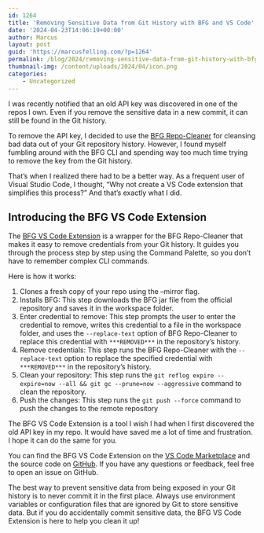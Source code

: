 ```yaml
---
id: 1264
title: 'Removing Sensitive Data from Git History with BFG and VS Code'
date: '2024-04-23T14:06:19+00:00'
author: Marcus
layout: post
guid: 'https://marcusfelling.com/?p=1264'
permalink: /blog/2024/removing-sensitive-data-from-git-history-with-bfg-and-vs-code/
thumbnail-img: /content/uploads/2024/04/icon.png
categories:
    - Uncategorized
---
```


I was recently notified that an old API key was discovered in one of the repos I own. Even if you remove the sensitive data in a new commit, it can still be found in the Git history.

To remove the API key, I decided to use the [BFG Repo-Cleaner](https://rtyley.github.io/bfg-repo-cleaner/) for cleansing bad data out of your Git repository history. However, I found myself fumbling around with the BFG CLI and spending way too much time trying to remove the key from the Git history.

That’s when I realized there had to be a better way. As a frequent user of Visual Studio Code, I thought, “Why not create a VS Code extension that simplifies this process?” And that’s exactly what I did.

## Introducing the BFG VS Code Extension

The [BFG VS Code Extension](https://marketplace.visualstudio.com/items?itemName=MFelling.bfg-vscode) is a wrapper for the BFG Repo-Cleaner that makes it easy to remove credentials from your Git history. It guides you through the process step by step using the Command Palette, so you don’t have to remember complex CLI commands.

Here is how it works:

1. Clones a fresh copy of your repo using the –mirror flag.
2. Installs BFG: This step downloads the BFG jar file from the official repository and saves it in the workspace folder.
3. Enter credential to remove: This step prompts the user to enter the credential to remove, writes this credential to a file in the workspace folder, and uses the ```--replace-text``` option of BFG Repo-Cleaner to replace this credential with ```***REMOVED***``` in the repository’s history.
4. Remove credentials: This step runs the BFG Repo-Cleaner with the ```--replace-text``` option to replace the specified credential with ```***REMOVED***``` in the repository’s history.
5. Clean your repository: This step runs the ```git reflog expire --expire=now --all && git gc --prune=now --aggressive``` command to clean the repository.
6. Push the changes: This step runs the ```git push --force``` command to push the changes to the remote repository

The BFG VS Code Extension is a tool I wish I had when I first discovered the old API key in my repo. It would have saved me a lot of time and frustration. I hope it can do the same for you.

You can find the BFG VS Code Extension on the [VS Code Marketplace](https://marketplace.visualstudio.com/items?itemName=MFelling.bfg-vscode) and the source code on [GitHub](https://github.com/MarcusFelling/bfg-vscode). If you have any questions or feedback, feel free to open an issue on GitHub.

The best way to prevent sensitive data from being exposed in your Git history is to never commit it in the first place. Always use environment variables or configuration files that are ignored by Git to store sensitive data. But if you do accidentally commit sensitive data, the BFG VS Code Extension is here to help you clean it up!